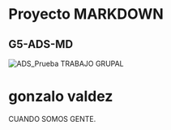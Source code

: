 # Proyecto MARKDOWN
## G5-ADS-MD
![ADS_Prueba](https://miguelpaz.github.io/assets/images/markdownpreview.png)
TRABAJO GRUPAL
# gonzalo valdez
CUANDO SOMOS GENTE.
